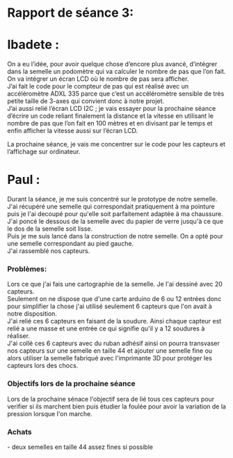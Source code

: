 # Rapport de séance 3:
<h1>Ibadete :</h1>
 
On a eu l’idée, pour avoir quelque chose d’encore plus avancé, d’intégrer dans la semelle un podomètre qui va calculer le nombre de pas que l’on fait. 
On va intégrer un écran LCD où le nombre de pas sera afficher. <br>
J’ai fait le code pour le compteur de pas qui est réalisé avec un accéléromètre ADXL 335 parce que c’est un accéléromètre sensible de très petite taille de 3-axes 
qui convient donc à notre projet.<br>
J’ai aussi relié l’écran LCD I2C ; je vais essayer pour la prochaine séance d’écrire un code reliant finalement la distance 
et la vitesse en utilisant le nombre de pas que l’on fait en 100 mètres et en divisant par le temps et enfin afficher la vitesse aussi sur l’écran LCD.<br>
 
La prochaine séance, je vais me concentrer sur le code pour les capteurs et l’affichage sur ordinateur.

<h1>Paul :</h1>

Durant la séance, je me suis concentré sur le prototype de notre semelle.<br>
J'ai récupéré une semelle qui correspondait pratiquement à ma pointure puis je l'ai decoupé pour qu'elle soit parfaitement adaptée à ma chaussure.<br>
J'ai poncé le dessous de la semelle avec du papier de verre jusqu'à ce que le dos de la semelle soit lisse. <br>
Puis je me suis lancé dans la construction de notre semelle. On a opté pour une semelle correspondant au pied gauche.<br>
J'ai rassemblé nos capteurs. <br>

<h3>Problèmes:</h3>
Lors ce que j'ai fais une cartographie de la semelle. Je l'ai dessiné avec 20 capteurs. <br>
Seulement on ne dispose que d'une carte arduino de 6 ou 12 entrées donc pour simplifier la chose j'ai utilisé seulement 6 capteurs que l'on avait à notre disposition.<br>
J'ai relié ces 6 capteurs en faisant de la soudure. Ainsi chaque capteur est relié a une masse et une entrée ce qui signifie qu'il y a 12 soudures à réaliser.<br>
J'ai collé ces 6 capteurs avec du ruban adhésif ainsi on pourra transvaser nos capteurs sur une semelle en taille 44 
et ajouter une semelle fine ou alors utiliser la semelle fabriqué avec l'imprimante 3D pour protéger les capteurs lors des chocs.

  <h3>Objectifs lors de la prochaine séance</h3>
Lors de la prochaine sénace l'objectif sera de lié tous ces capteurs pour verifier si ils marchent bien puis étudier la foulée pour avoir la variation de la pression lorsque l'on marche.
<h3>Achats </h3>
- deux semelles en taille 44 assez fines si possible
